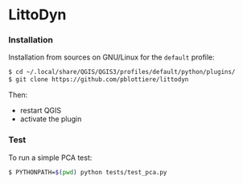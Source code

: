 # LittoDyn


### Installation

Installation from sources on GNU/Linux for the `default` profile:

```` bash
$ cd ~/.local/share/QGIS/QGIS3/profiles/default/python/plugins/
$ git clone https://github.com/pblottiere/littodyn
````

Then:

- restart QGIS
- activate the plugin


### Test

To run a simple PCA test:

```` bash
$ PYTHONPATH=$(pwd) python tests/test_pca.py
````
